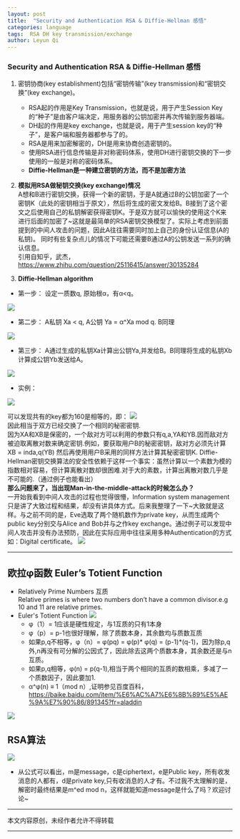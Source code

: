 ```yaml
---
layout: post
title:  "Security and Authentication RSA & Diffie‐Hellman 感悟"
categories: language
tags:  RSA DH key transmission/exchange
author: Leyun Qi
---
```


###  Security and Authentication RSA & Diffie‐Hellman 感悟 

1. 密钥协商(key establishment)包括“密钥传输”(key transmission)和“密钥交换”(key exchange)。  
	
	* RSA起的作用是Key Transmission，也就是说，用于产生Session Key的“种子”是由客户端决定，用服务器的公钥加密并再次传输到服务器端。  
	* DH起的作用是key exchange，也就是说，用于产生session key的“种子”，是客户端和服务器都参与了的。  
	* RSA是用来加密解密的，DH是用来协商创造密钥的。  
	* 使用RSA进行信息传输是非对称密码体系，使用DH进行密钥交换的下一步使用的一般是对称的密码体系。  
	* **Diffie-Hellman是一种建立密钥的方法，而不是加密方法**
	
2. **模拟用RSA做秘钥交换(key exchange)情况**  
A想和B进行密钥交换，获得一个新的密钥，于是A就通过B的公钥加密了一个密钥K（此处的密钥相当于原文），然后将生成的密文发给B。B接到了这个密文之后使用自己的私钥解密获得密钥K。于是双方就可以愉快的使用这个K来进行后面的加密了~这就是最简单的RSA密钥交换模型了。实际上考虑到前面提到的中间人攻击的问题，因此A往往需要同时加上自己的身份认证信息(A的私钥)。 同时有些复杂点儿的情况下可能还需要B通过A的公钥发送一系列的确认信息。  
引用自知乎，武杰，https://www.zhihu.com/question/25116415/answer/30135284  

3. **Diffie‐Hellman algorithm**  

* 第一步：  设定一质数q, 原始根α，有α<q。  

![](http://oyoz58yqn.bkt.clouddn.com/image/jpg/WX20171031-201031@2x.png)

* 第二步：  A私钥 Xa < q, A公钥 Ya = α^Xa mod q. B同理
	
![](http://oyoz58yqn.bkt.clouddn.com/image/jpg/WX20171031-201116@2x.png)

* 第三步：	 A通过生成的私钥Xa计算出公钥Ya,并发给B。B同理将生成的私钥Xb计算成公钥Yb发送给A。

![](http://oyoz58yqn.bkt.clouddn.com/WX20171031-224702@2x.png)

* 实例：  

![](http://oyoz58yqn.bkt.clouddn.com/WX20171031-224755@2x.png)
  
 可以发现共有的key都为160是相等的，即：
 ![](http://oyoz58yqn.bkt.clouddn.com/WX20171031-232723@2x.png)  
 因此相当于双方已经交换了一个相同的秘密密钥.  
 因为XA和XB是保密的，一个敌对方可以利用的参数只有q,a,YA和YB.因而敌对方被迫取离散对数来确定密钥.例如，要获取用户B的秘密密钥，敌对方必须先计算 XB = inda,q(YB) 然后再使用用户B采用的同样方法计算其秘密密钥K. Diffie-Hellman密钥交换算法的安全性依赖于这样一个事实：虽然计算以一个素数为模的指数相对容易，但计算离散对数却很困难.对于大的素数，计算出离散对数几乎是不可能的.（通过例子也能看出）     
 **那么问题来了，当出现Man-in-the-middle-attack的时候怎么办？**  
 一开始我看到中间人攻击的过程也觉得很懵，Information system management只是讲了大致过程和结果，却没有讲具体方式。后来我整理了一下~大致就是这样。与之前不同的是，Eve选取了两个随机数作为private key，从而生成两个public key分别交与Alice and Bob并与之作key exchange。通过例子可以发现中间人攻击并没有办法预防，因此在实际应用中往往采用多种Authentication的方式如：Digital certificate。
 ![](http://oyoz58yqn.bkt.clouddn.com/WX20171101-164853@2x.png)
 ****
 
##  欧拉φ函数 Euler’s Totient Function
* Relatively Prime Numbers  互质  
Relative primes is where two numbers don’t have a common divisor.e.g 10 and 11 are relative primes.
* Euler's Totient Function
![](http://oyoz58yqn.bkt.clouddn.com/WX20171101-211232@2x.png)
	* φ（1）= 1应该是硬性规定，与1互质的只有1本身  
	* φ（p）= p-1也很好理解，除了质数本身，其余数均与质数互质
	* 如果p,q不相等，φ（n）= φ(pq) = φ(p)* φ(q) = (p-1)*(q-1)，因为除p,q外,n再没有可分解的公因式了，因此除去这两个质数本身，其余数还是与n互质。
	* 如果p,q相等，φ(n) = p(q-1),相当于两个相同的互质的数相乘，多减了一个质数因子，因此要加1.
	* α^φ(n) ≡ 1（mod n）,证明参见百度百科，https://baike.baidu.com/item/%E6%AC%A7%E6%8B%89%E5%AE%9A%E7%90%86/891345?fr=aladdin

![](http://oyoz58yqn.bkt.clouddn.com/WX20171101-214254@2x.png)

## RSA算法
![](http://oyoz58yqn.bkt.clouddn.com/WX20171101-220032@2x.png)

* 从公式可以看出，m是message，c是ciphertext，e是Public key，所有收发消息的人都有，d是private key,只有收消息的人才有。不过我不太理解的是，解密时最终结果是m^ed mod n，这样就能知道message是什么了吗？欢迎讨论~

****
本文内容原创，未经作者允许不得转载
****